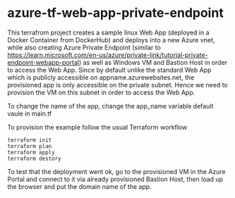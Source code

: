 # azure-tf-web-app-private-endpoint

This terrafrom project creates a sample linux Web App (deployed in a Docker Container from DockerHub) and deploys into a new Azure vnet, while also creating Azure Private Endpoint (similar to https://learn.microsoft.com/en-us/azure/private-link/tutorial-private-endpoint-webapp-portal) as well as Windows VM and Bastion Host in order to access the Web App. Since by default unlike the standard Web App which is publicly accessible on appname.azurewebsites.net, the provisioned app is only accessible on the private subnet. Hence we need to provision the VM on this subnet in order to access the Web App.

To change the name of the app, change the app_name variable default vaule in main.tf

To provision the example follow the usual Terraform workflow
```
terraform init
terraform plan
terraform apply
terraform destory
````

To test that the deployment went ok, go to the provisioned VM in the Azure Portal and connect to it via already provisioned Bastion Host, then load up the browser and put the domain name of the app.
